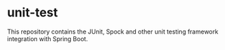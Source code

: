 # unit-test
This repository contains the JUnit, Spock and other unit testing framework integration with Spring Boot.
